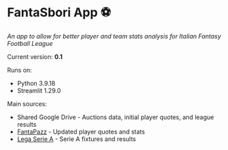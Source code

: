 # FantaSbori App :soccer:

*An app to allow for better player and team stats analysis for Italian Fantasy Football League*

Current version: **0.1**

Runs on:

* Python 3.9.18
* Streamlit 1.29.0

Main sources:

* Shared Google Drive - Auctions data, initial player quotes, and league results
* <a href = 'https://www.fantapazz.com'>FantaPazz</a> - Updated player quotes and stats
* <a href = 'https://www.legaseriea.it/it/serie-a'>Lega Serie A</a> - Serie A fixtures and results
